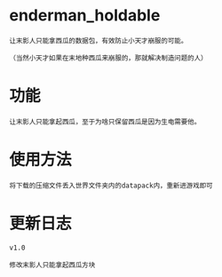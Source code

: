 # enderman_holdable

    让末影人只能拿西瓜的数据包，有效防止小天才崩服的可能。

    （当然小天才如果在末地种西瓜来崩服的，那就解决制造问题的人）

# 功能

    让末影人只能拿起西瓜，至于为啥只保留西瓜是因为生电需要他。

# 使用方法

    将下载的压缩文件丢入世界文件夹内的datapack内，重新进游戏即可

# 更新日志

    v1.0
    
    修改末影人只能拿起西瓜方块
